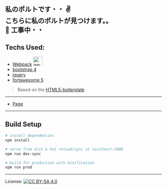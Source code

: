 <strong>私のポルトです・・</strong> :v:
<br/>
<strong>こちらに私のポルトが見つけます。。</strong>
<br/>
:construction: 工事中・・
<br/>
--

## Techs Used:

- [Webpack](https://github.com/webpack/webpack/) <img src="https://webpack.js.org/assets/icon-square-big.svg" title="webpack" alt="webpack" width="30" height="30">
- [bootstrap 4](http://getbootstrap.com)
- [jquery](http://jquery.net)
- [fortawesome 5](http://fontawesome.com)

> Based on the [HTML5-boilerplate](https://github.com/h5bp/html5-boilerplate)

---
* [Page](https://ah-salah.github.io/portfolio/)
---
## Build Setup

``` bash
# install dependencies
npm install

# serve from dist & hot reload/sync at localhost:3000
npm run dev-sync

# build for production with minification
npm run prod

```

***
License: [![CC BY-SA 4.0](https://img.shields.io/badge/License-CC%20BY--SA%204.0-lightgrey.svg "CC")](https://creativecommons.org/licenses/by-sa/4.0/)
